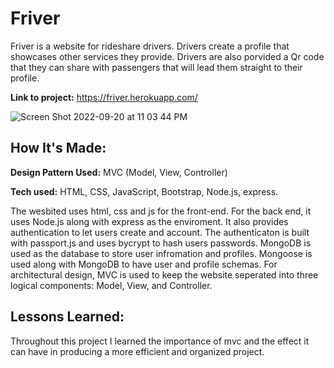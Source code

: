 # Friver

Friver is a website for rideshare drivers. Drivers create a profile that showcases other services they provide. Drivers are also porvided a Qr code that they can share with passengers that will lead them straight to their profile.

**Link to project:** https://friver.herokuapp.com/

![Screen Shot 2022-09-20 at 11 03 44 PM](https://user-images.githubusercontent.com/72674082/191427359-f9adb1f2-cc27-4988-bc61-664d89714566.png)

## How It's Made:

**Design Pattern Used:** MVC (Model, View, Controller)

**Tech used:** HTML, CSS, JavaScript, Bootstrap, Node.js, express. 

The wesbited uses html, css and js for the front-end. For the back end, it uses Node.js along with express as the enviroment. It also provides authentication to let users create and account. The authenticaton is built with passport.js and uses bycrypt to hash users passwords. MongoDB is used as the database to store user infromation and profiles. Mongoose is used along with MongoDB to have user and profile schemas. For architectural design, MVC is used to keep the website seperated into three logical components: Model, View, and Controller.

## Lessons Learned:

Throughout this project I learned the importance of mvc and the effect it can have in producing a more efficient and organized project. 
